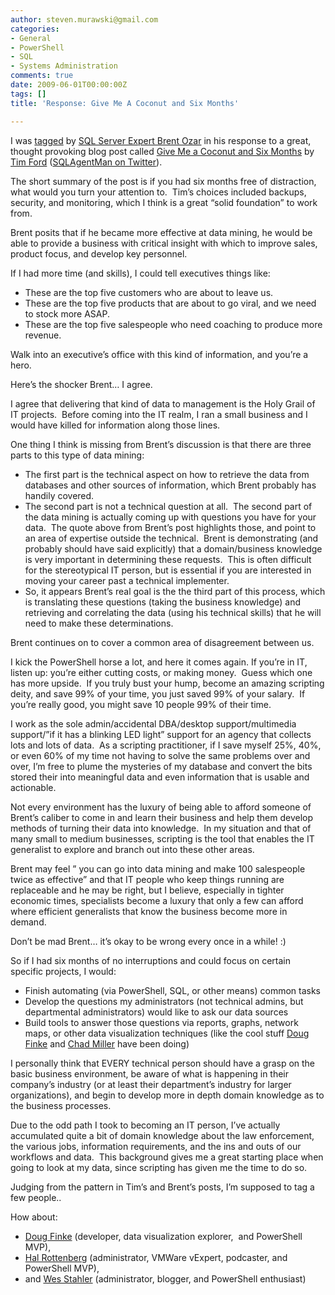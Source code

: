 ```yaml
---
author: steven.murawski@gmail.com
categories:
- General
- PowerShell
- SQL
- Systems Administration
comments: true
date: 2009-06-01T00:00:00Z
tags: []
title: 'Response: Give Me A Coconut and Six Months'

---
```


I was <a href="http://www.brentozar.com/archive/2009/06/give-me-a-coconut-and-six-months/" target="_blank">tagged</a> by <a href="http://www.brentozar.com" target="_blank">SQL Server Expert Brent Ozar</a> in his response to a great, thought provoking blog post called <a href="http://www.ford-it.com/sqlagentman/?p=268" target="_blank">Give Me a Coconut and Six Months</a> by <a href="http://www.ford-it.com/sqlagentman" target="_blank">Tim Ford</a> (<a href="http://twitter.com/sqlagentman" target="_blank">SQLAgentMan on Twitter</a>).



The short summary of the post is if you had six months free of distraction, what would you turn your attention to.&#160; Tim’s choices included backups, security, and monitoring, which I think is a great “solid foundation” to work from.



Brent posits that if he became more effective at data mining, he would be able to provide a business with critical insight with which to improve sales, product focus, and develop key personnel.



>

If I had more time (and skills), I could tell executives things like:



*   These are the top five customers who are about to leave us. 
*   These are the top five products that are about to go viral, and we need to stock more ASAP. 
*   These are the top five salespeople who need coaching to produce more revenue. 


Walk into an executive’s office with this kind of information, and you’re a hero.






Here’s the shocker Brent… I agree.&#160; 



I agree that delivering that kind of data to management is the Holy Grail of IT projects.&#160; Before coming into the IT realm, I ran a small business and I would have killed for information along those lines.&#160; 



One thing I think is missing from Brent’s discussion is that there are three parts to this type of data mining:



*   The first part is the technical aspect on how to retrieve the data from databases and other sources of information, which Brent probably has handily covered.&#160; 
*   The second part is not a technical question at all.&#160; The second part of the data mining is actually coming up with questions you have for your data.&#160; The quote above from Brent’s post highlights those, and point to an area of expertise outside the technical.&#160; Brent is demonstrating (and probably should have said explicitly) that a domain/business knowledge is very important in determining these requests.&#160; This is often difficult for the stereotypical IT person, but is essential if you are interested in moving your career past a technical implementer.&#160; 
*   So, it appears Brent’s real goal is the the third part of this process, which is translating these questions (taking the business knowledge) and retrieving and correlating the data (using his technical skills) that he will need to make these determinations.


Brent continues on to cover a common area of disagreement between us.



>

I kick the PowerShell horse a lot, and here it comes again. If you’re in IT, listen up: you’re either cutting costs, or making money.&#160; Guess which one has more upside.&#160; If you truly bust your hump, become an amazing scripting deity, and save 99% of your time, you just saved 99% of your salary.&#160; If you’re really good, you might save 10 people 99% of their time.






I work as the sole admin/accidental DBA/desktop support/multimedia support/”if it has a blinking LED light” support for an agency that collects lots and lots of data.&#160; As a scripting practitioner, if I save myself 25%, 40%, or even 60% of my time not having to solve the same problems over and over, I’m free to plume the mysteries of my database and convert the bits stored their into meaningful data and even information that is usable and actionable.&#160; 



Not every environment has the luxury of being able to afford someone of Brent’s caliber to come in and learn their business and help them develop methods of turning their data into knowledge.&#160; In my situation and that of many small to medium businesses, scripting is the tool that enables the IT generalist to explore and branch out into these other areas. 



Brent may feel ” you can go into data mining and make 100 salespeople twice as effective” and that IT people who keep things running are replaceable and he may be right, but I believe, especially in tighter economic times, specialists become a luxury that only a few can afford where efficient generalists that know the business become more in demand.



Don’t be mad Brent… it’s okay to be wrong every once in a while! :)



So if I had six months of no interruptions and could focus on certain specific projects, I would:



*   Finish automating (via PowerShell, SQL, or other means) common tasks
*   Develop the questions my administrators (not technical admins, but departmental administrators) would like to ask our data sources
*   Build tools to answer those questions via reports, graphs, network maps, or other data visualization techniques (like the cool stuff <a href="http://dougfinke.com/blog/?cat=185" target="_blank">Doug Finke</a> and <a href="http://chadwickmiller.spaces.live.com/blog/cns!EA42395138308430!434.entry" target="_blank">Chad Miller</a> have been doing)


I personally think that EVERY technical person should have a grasp on the basic business environment, be aware of what is happening in their company’s industry (or at least their department’s industry for larger organizations), and begin to develop more in depth domain knowledge as to the business processes.



Due to the odd path I took to becoming an IT person, I’ve actually accumulated quite a bit of domain knowledge about the law enforcement, the various jobs, information requirements, and the ins and outs of our workflows and data.&#160; This background gives me a great starting place when going to look at my data, since scripting has given me the time to do so.&#160; 



Judging from the pattern in Tim’s and Brent’s posts, I’m supposed to tag a few people..



How about:



*   <a href="http://dougfinke.com/blog/" target="_blank">Doug Finke</a> (developer, data visualization explorer,&#160; and PowerShell MVP), 
*   <a href="http://halr9000.com/" target="_blank">Hal Rottenberg</a> (administrator, VMWare vExpert, podcaster, and PowerShell MVP),
*   and <a href="http://fatbeards.blogspot.com/" target="_blank">Wes Stahler</a> (administrator, blogger, and PowerShell enthusiast)
